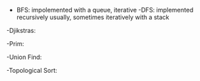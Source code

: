 
- BFS: impolemented with a queue, iterative
-DFS: implemented recursively usually, sometimes iteratively with a stack

-Djikstras:

-Prim:

-Union Find:

-Topological Sort:

